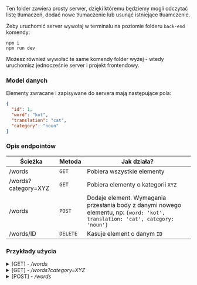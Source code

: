 Ten folder zawiera prosty serwer, dzięki któremu będziemy mogli odczytać listę tłumaczeń, dodać nowe tłumaczenie lub usunąć istniejące tłuamczenie.

Żeby uruchomić server wywołaj w terminalu na poziomie folderu `back-end` komendy:

```command
npm i
npm run dev
```

Możesz również wywołać te same komendy folder wyżej - wtedy uruchomisz jednocześnie server i projekt frontendowy.

### Model danych

Elementy zwracane i zapisywane do servera mają następujące pola:

```JSON
{
  "id": 1,
  "word": "kot",
  "translation": "cat",
  "category": "noun"
}
```

### Opis endpointów

| Ścieżka             | Metoda   | Jak działa?                                                                                                                   |
| ------------------- | -------- | ----------------------------------------------------------------------------------------------------------------------------- |
| /words              | `GET`    | Pobiera wszystkie elementy                                                                                                    |
| /words?category=XYZ | `GET`    | Pobiera elementy o kategorii `XYZ`                                                                                            |
| /words              | `POST`   | Dodaje element. Wymagania przesłania body z danymi nowego elementu, np: `{word: 'kot', translation: 'cat', category: 'noun'}` |
| /words/ID           | `DELETE` | Kasuje element o danym `ID`                                                                                                   |

### Przykłady użycia

<details>
 <summary> [GET] - <i>/words</i>  </summary>
<br>
Wywołanie:

```js
fetch("http://localhost:3000/words")
    .then((res) => res.json())
    .console.log((res) => res.json());
```

Consola:

```
[
    {
      "id": 1,
      "word": "kot",
      "translation": "cat",
      "category": "noun"
    },
    {
      "word": "skakać",
      "translation": "jump",
      "category": "verb",
      "id": 3
    }
  ]

```

</details>
<details>
 <summary> [GET] - <i>/words?category=XYZ</i>  </summary>
<br>
Wywołanie:

```js
fetch("http://localhost:3000/words?category=noun")
    .then((res) => res.json())
    .console.log((res) => res.json());
```

Consola:

```
[
    {
      "id": 1,
      "word": "kot",
      "translation": "cat",
      "category": "noun"
    }
  ]

```

## </details>

<details>
 <summary> [POST] - <i>/words</i>  </summary>
<br>
Wywołanie:

```js
fetch("http://localhost:3000/words", {
    method: "POST",
    headers: {
        "Content-Type": "application/json",
    },
    body: JSON.stringify({
        word: "pies",
        translation: "dog",
        category: "noun",
    }),
})
    .then((res) => res.json())
    .console.log((res) => res.json());
```

Consola:

```
    {
      "id": 3,
      "word": "pies",
      "translation": "dog",
      "category": "noun"
    }

```

</details>
